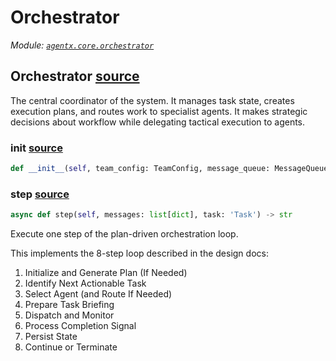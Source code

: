 # Orchestrator

*Module: [`agentx.core.orchestrator`](https://github.com/dustland/agentx/blob/main/src/agentx/core/orchestrator.py)*

## Orchestrator <a href="https://github.com/dustland/agentx/blob/main/src/agentx/core/orchestrator.py#L19" class="source-link" title="View source code">source</a>

The central coordinator of the system. It manages task state, creates execution plans,
and routes work to specialist agents. It makes strategic decisions about workflow
while delegating tactical execution to agents.

### __init__ <a href="https://github.com/dustland/agentx/blob/main/src/agentx/core/orchestrator.py#L26" class="source-link" title="View source code">source</a>

```python
def __init__(self, team_config: TeamConfig, message_queue: MessageQueue, tool_manager: ToolManager, agents: Dict[str, Agent])
```
### step <a href="https://github.com/dustland/agentx/blob/main/src/agentx/core/orchestrator.py#L65" class="source-link" title="View source code">source</a>

```python
async def step(self, messages: list[dict], task: 'Task') -> str
```

Execute one step of the plan-driven orchestration loop.

This implements the 8-step loop described in the design docs:
1. Initialize and Generate Plan (If Needed)
2. Identify Next Actionable Task
3. Select Agent (and Route If Needed)
4. Prepare Task Briefing
5. Dispatch and Monitor
6. Process Completion Signal
7. Persist State
8. Continue or Terminate
